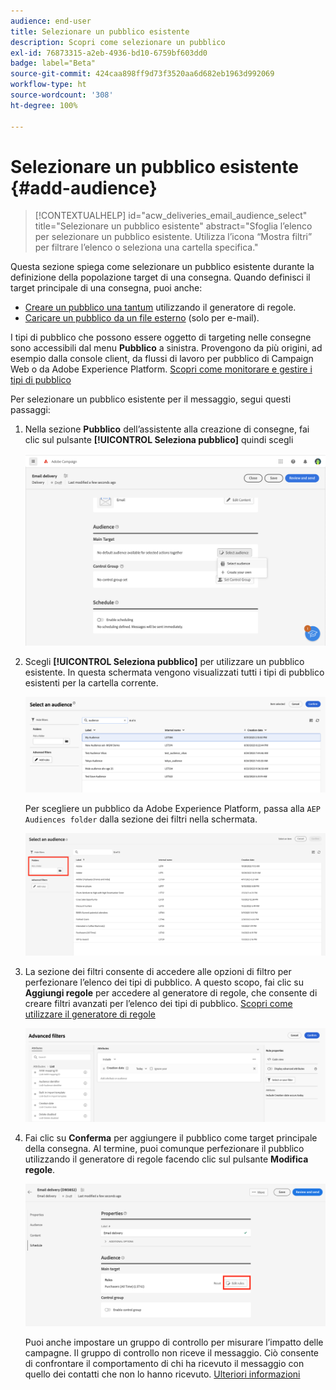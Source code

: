 ```yaml
---
audience: end-user
title: Selezionare un pubblico esistente
description: Scopri come selezionare un pubblico
exl-id: 76873315-a2eb-4936-bd10-6759bf603dd0
badge: label="Beta"
source-git-commit: 424caa898ff9d73f3520aa6d682eb1963d992069
workflow-type: ht
source-wordcount: '308'
ht-degree: 100%

---
```



# Selezionare un pubblico esistente {#add-audience}

>[!CONTEXTUALHELP]
>id="acw_deliveries_email_audience_select"
>title="Selezionare un pubblico esistente"
>abstract="Sfoglia l’elenco per selezionare un pubblico esistente. Utilizza l’icona “Mostra filtri” per filtrare l’elenco o seleziona una cartella specifica."

Questa sezione spiega come selezionare un pubblico esistente durante la definizione della popolazione target di una consegna. Quando definisci il target principale di una consegna, puoi anche:

* [Creare un pubblico una tantum](one-time-audience.md) utilizzando il generatore di regole.
* [Caricare un pubblico da un file esterno](file-audience.md) (solo per e-mail).

I tipi di pubblico che possono essere oggetto di targeting nelle consegne sono accessibili dal menu **Pubblico** a sinistra. Provengono da più origini, ad esempio dalla console client, da flussi di lavoro per pubblico di Campaign Web o da Adobe Experience Platform. [Scopri come monitorare e gestire i tipi di pubblico](manage-audience.md)

Per selezionare un pubblico esistente per il messaggio, segui questi passaggi:

1. Nella sezione **Pubblico** dell’assistente alla creazione di consegne, fai clic sul pulsante **[!UICONTROL Seleziona pubblico]** quindi scegli

   ![](assets/create-audience.png)

1. Scegli **[!UICONTROL Seleziona pubblico]** per utilizzare un pubblico esistente. In questa schermata vengono visualizzati tutti i tipi di pubblico esistenti per la cartella corrente.

   ![](assets/create-audience2.png)

   Per scegliere un pubblico da Adobe Experience Platform, passa alla `AEP Audiences folder` dalla sezione dei filtri nella schermata.

   ![](assets/select-audience-folder.png)

1. La sezione dei filtri consente di accedere alle opzioni di filtro per perfezionare l’elenco dei tipi di pubblico. A questo scopo, fai clic su **Aggiungi regole** per accedere al generatore di regole, che consente di creare filtri avanzati per l’elenco dei tipi di pubblico. [Scopri come utilizzare il generatore di regole](segment-builder.md)

   ![](assets/create-audience4.png)

1. Fai clic su **Conferma** per aggiungere il pubblico come target principale della consegna. Al termine, puoi comunque perfezionare il pubblico utilizzando il generatore di regole facendo clic sul pulsante **Modifica regole**.

   ![](assets/refine-audience.png)

   Puoi anche impostare un gruppo di controllo per misurare l’impatto delle campagne. Il gruppo di controllo non riceve il messaggio. Ciò consente di confrontare il comportamento di chi ha ricevuto il messaggio con quello dei contatti che non lo hanno ricevuto. [Ulteriori informazioni](control-group.md)
